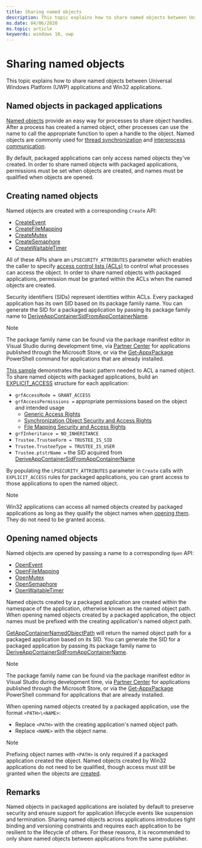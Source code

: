 ```yaml
---
title: Sharing named objects
description: This topic explains how to share named objects between Universal Windows Platform (UWP) applications and Win32 applications.
ms.date: 04/06/2020
ms.topic: article
keywords: windows 10, uwp
---
```

# Sharing named objects

This topic explains how to share named objects between Universal Windows Platform (UWP) applications and Win32 applications.

## Named objects in packaged applications

[Named objects](/windows/win32/sync/object-names) provide an easy way for processes to share object handles. After a process has created a named object, other processes can use the name to call the appropriate function to open a handle to the object. Named objects are commonly used for [thread synchronization](/windows/win32/sync/interprocess-synchronization) and [interprocess communication](./interprocess-communication.md).

By default, packaged applications can only access named objects they've created. In order to share named objects with packaged applications, permissions must be set when objects are created, and names must be qualified when objects are opened.

## Creating named objects

Named objects are created with a corresponding `Create` API:

* [CreateEvent](/windows/win32/api/synchapi/nf-synchapi-createeventexw)
* [CreateFileMapping](/windows/win32/api/memoryapi/nf-memoryapi-createfilemappingw)
* [CreateMutex](/windows/win32/api/synchapi/nf-synchapi-createmutexexw)
* [CreateSemaphore](/windows/win32/api/synchapi/nf-synchapi-createsemaphoreexw)
* [CreateWaitableTimer](/windows/win32/api/synchapi/nf-synchapi-createwaitabletimerexw)

All of these APIs share an `LPSECURITY_ATTRIBUTES` parameter which enables the caller to specify [access control lists (ACLs)](/previous-versions/windows/desktop/legacy/aa379560(v=vs.85)) to control what processes can access the object. In order to share named objects with packaged applications, permission must be granted within the ACLs when the named objects are created.

Security identifiers (SIDs) represent identities within ACLs. Every packaged application has its own SID based on its package family name. You can generate the SID for a packaged application by passing its package family name to [DeriveAppContainerSidFromAppContainerName](/windows/win32/api/userenv/nf-userenv-deriveappcontainersidfromappcontainername).

> [!NOTE]
> The package family name can be found via the package manifest editor in Visual Studio during development time, via [Partner Center](/windows/apps/publish/view-app-identity-details) for applications published through the Microsoft Store, or via the [Get-AppxPackage](/powershell/module/appx/get-appxpackage?windowsserver2019-ps&preserve-view=true) PowerShell command for applications that are already installed.

[This sample](/windows/win32/api/securityappcontainer/nf-securityappcontainer-getappcontainernamedobjectpath#examples) demonstrates the basic pattern needed to ACL a named object. To share named objects with packaged applications, build an [EXPLICIT_ACCESS](/windows/win32/api/accctrl/ns-accctrl-explicit_access_w) structure for each application:

* `grfAccessMode = GRANT_ACCESS`
* `grfAccessPermissions =` appropriate permissions based on the object and intended usage
    * [Generic Access Rights](/windows/win32/secauthz/generic-access-rights)
    * [Synchronization Object Security and Access Rights](/windows/win32/sync/synchronization-object-security-and-access-rights)
    * [File Mapping Security and Access Rights](/windows/win32/memory/file-mapping-security-and-access-rights)
* `grfInheritance = NO_INHERITANCE`
* `Trustee.TrusteeForm = TRUSTEE_IS_SID`
* `Trustee.TrusteeType = TRUSTEE_IS_USER`
* `Trustee.ptstrName =` the SID  acquired from [DeriveAppContainerSidFromAppContainerName](/windows/win32/api/userenv/nf-userenv-deriveappcontainersidfromappcontainername)

By populating the `LPSECURITY_ATTRIBUTES` parameter in `Create` calls with `EXPLICIT_ACCESS` rules for packaged applications, you can grant access to those applications to open the named object.

> [!NOTE]
> Win32 applications can access all named objects created by packaged applications as long as they qualify the object names when [opening them](#opening-named-objects). They do not need to be granted access.

## Opening named objects

Named objects are opened by passing a name to a corresponding `Open` API:

* [OpenEvent](/windows/win32/api/synchapi/nf-synchapi-openeventw)
* [OpenFileMapping](/windows/win32/api/memoryapi/nf-memoryapi-openfilemappingw)
* [OpenMutex](/windows/win32/api/synchapi/nf-synchapi-openmutexw)
* [OpenSemaphore](/windows/win32/api/synchapi/nf-synchapi-opensemaphorew)
* [OpenWaitableTimer](/windows/win32/api/synchapi/nf-synchapi-openwaitabletimerw)

Named objects created by a packaged application are created within the namespace of the application, otherwise known as the named object path. When opening named objects created by a packaged application, the object names must be prefixed with the creating application's named object path.

[GetAppContainerNamedObjectPath](/windows/win32/api/securityappcontainer/nf-securityappcontainer-getappcontainernamedobjectpath) will return the named object path for a packaged application based on its SID. You can generate the SID for a packaged application by passing its package family name to [DeriveAppContainerSidFromAppContainerName](/windows/win32/api/userenv/nf-userenv-deriveappcontainersidfromappcontainername).

> [!NOTE]
> The package family name can be found via the package manifest editor in Visual Studio during development time, via [Partner Center](/windows/apps/publish/view-app-identity-details) for applications published through the Microsoft Store, or via the [Get-AppxPackage](/powershell/module/appx/get-appxpackage?windowsserver2019-ps&preserve-view=true) PowerShell command for applications that are already installed.

When opening named objects created by a packaged application, use the format `<PATH>\<NAME>`:

* Replace `<PATH>` with the creating application's named object path.
* Replace `<NAME>` with the object name.

> [!NOTE]
> Prefixing object names with `<PATH>` is only required if a packaged application created the object. Named objects created by Win32 applications do not need to be qualified, though access must still be granted when the objects are [created](#creating-named-objects).

## Remarks

Named objects in packaged applications are isolated by default to preserve security and ensure support for application lifecycle events like suspension and termination. Sharing named objects across applications introduces tight binding and versioning constraints and requires each application to be resilient to the lifecycle of others. For these reasons, it is recommended to only share named objects between applications from the same publisher.
